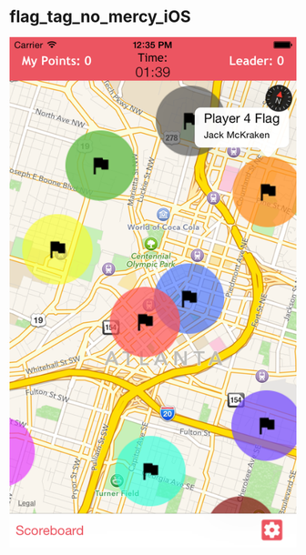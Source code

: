 # flag_tag_no_mercy_iOS
![Game Window](https://raw.githubusercontent.com/flagtagNoMercy/flag_tag_no_mercy_iOS/master/Screenshots/0mapview.png)
